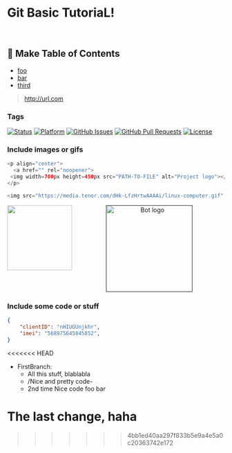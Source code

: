 # Git Basic TutoriaL!

&nbsp;
&nbsp;
&nbsp;
&nbsp;

## 📝 Make Table of Contents

- [foo](#foo)
- [bar](#bar)
- [third](#third)


> http://url.com


### Tags

[![Status](https://img.shields.io/badge/status-active-success.svg)]()
[![Platform](https://img.shields.io/badge/platform-reddit-orange.svg)](https://www.reddit.com/user/Wordbook_Bot)
[![GitHub Issues](https://img.shields.io/github/issues/kylelobo/The-Documentation-Compendium.svg)](https://github.com/kylelobo/The-Documentation-Compendium/issues)
[![GitHub Pull Requests](https://img.shields.io/github/issues-pr/kylelobo/The-Documentation-Compendium.svg)](https://github.com/kylelobo/The-Documentation-Compendium/pulls)
[![License](https://img.shields.io/badge/license-MIT-blue.svg)](/LICENSE)


### Include images or gifs

``` java
<p align="center">
  <a href="" rel="noopener">
 <img width=700px height=450px src="PATH-TO-FILE" alt="Project logo"></a>
</p>
```

``` java
<img src="https://media.tenor.com/dHk-LfzHrtwAAAAi/linux-computer.gif" width="250" height="250" align="center"/>

```


<img src="https://media.tenor.com/dHk-LfzHrtwAAAAi/linux-computer.gif" width="150" height="150" align="left"/>



<p align="center">
  <a href="" rel="noopener">
 <img width=200px height=200px src="https://i.imgur.com/FxL5qM0.jpg" alt="Bot logo"></a>
</p>

### Include some code or stuff

```json
{
    "clientID": "nHIUGUnjkhr",
    "imei": "568975645845852",
}

```


<<<<<<< HEAD
- FirstBranch:
    - All this stuff, blablabla
    - /Nice and pretty code\-
    - 2nd time Nice code foo bar


The last change, haha
=======
>>>>>>> 4bb1ed40aa297f833b5e9a4e5a0c20363742e172
